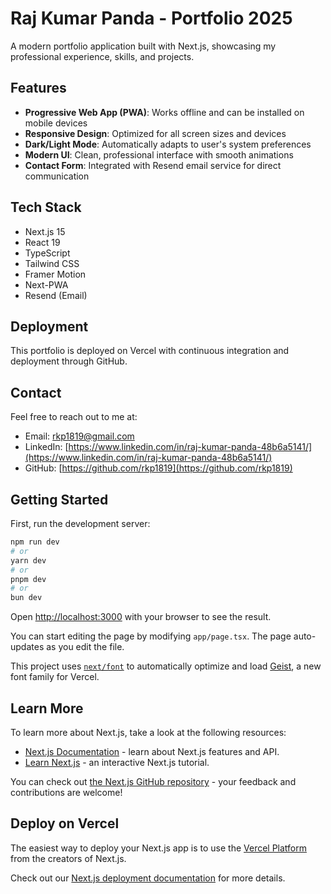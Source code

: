 # Raj Kumar Panda - Portfolio 2025

A modern portfolio application built with Next.js, showcasing my professional experience, skills, and projects.

## Features

- **Progressive Web App (PWA)**: Works offline and can be installed on mobile devices
- **Responsive Design**: Optimized for all screen sizes and devices
- **Dark/Light Mode**: Automatically adapts to user's system preferences
- **Modern UI**: Clean, professional interface with smooth animations
- **Contact Form**: Integrated with Resend email service for direct communication

## Tech Stack

- Next.js 15
- React 19
- TypeScript
- Tailwind CSS
- Framer Motion
- Next-PWA
- Resend (Email)

## Deployment

This portfolio is deployed on Vercel with continuous integration and deployment through GitHub.

## Contact

Feel free to reach out to me at:

- Email: rkp1819@gmail.com
- LinkedIn: [https://www.linkedin.com/in/raj-kumar-panda-48b6a5141/](https://www.linkedin.com/in/raj-kumar-panda-48b6a5141/)
- GitHub: [https://github.com/rkp1819](https://github.com/rkp1819)

## Getting Started

First, run the development server:

```bash
npm run dev
# or
yarn dev
# or
pnpm dev
# or
bun dev
```

Open [http://localhost:3000](http://localhost:3000) with your browser to see the result.

You can start editing the page by modifying `app/page.tsx`. The page auto-updates as you edit the file.

This project uses [`next/font`](https://nextjs.org/docs/app/building-your-application/optimizing/fonts) to automatically optimize and load [Geist](https://vercel.com/font), a new font family for Vercel.

## Learn More

To learn more about Next.js, take a look at the following resources:

- [Next.js Documentation](https://nextjs.org/docs) - learn about Next.js features and API.
- [Learn Next.js](https://nextjs.org/learn) - an interactive Next.js tutorial.

You can check out [the Next.js GitHub repository](https://github.com/vercel/next.js) - your feedback and contributions are welcome!

## Deploy on Vercel

The easiest way to deploy your Next.js app is to use the [Vercel Platform](https://vercel.com/new?utm_medium=default-template&filter=next.js&utm_source=create-next-app&utm_campaign=create-next-app-readme) from the creators of Next.js.

Check out our [Next.js deployment documentation](https://nextjs.org/docs/app/building-your-application/deploying) for more details.
